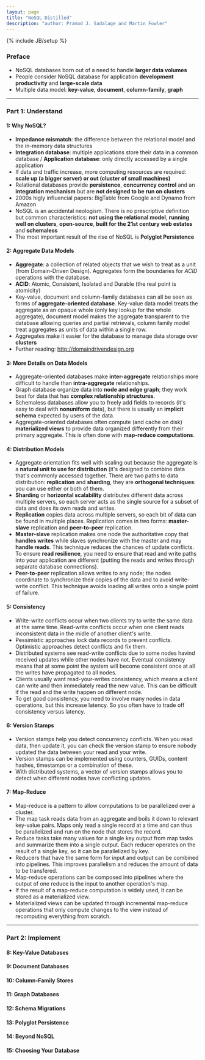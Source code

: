 ```yaml
---
layout: page
title: "NoSQL Distilled"
description: "author: Pramod J. Sadalage and Martin Fowler"
---
```

{% include JB/setup %}


### Preface
* NoSQL databases born out of a need to handle **larger data volumes**
* People consider NoSQL database for application **development productivity** and **large-scale data**
* Multiple data model: **key-value**, **document**, **column-family**, **graph**

***

### Part 1: Understand

#### 1: Why NoSQL?
* **Impedance mismatch**: the difference between the relational model and the in-memory data structures
* **Integration database**: multiple applications store their data in a common database / **Application database**: only directly accessed by a single application
* If data and traffic increase, more computing resources are required: **scale up (a bigger server) or out (cluster of small machines)**
* Relational databases provide **persistence**, **concurrency control** and an **integration mechanism** but are **not designed to be run on clusters**
* 2000s higly influencial papers: BigTable from Google and Dynamo from Amazon
* NoSQL is an accidental neologism. There is no prescriptive definition but common characteristics: **not using the relational model**, **running well on clusters**, **open-source**, **built for the 21st century web estates** and **schemaless**
* The most important result of the rise of NoSQL is **Polyglot Persistence**


#### 2: Aggregate Data Models
* **Aggregate**: a collection of related objects that we wish to treat as a unit (from Domain-Driven Design). Aggregates form the boundaries for *ACID* operations with the database.
* **ACID**: Atomic, Consistent, Isolated and Durable (the real point is atomicity)
* Key-value, document and column-family databases can all be seen as forms of **aggregate-oriented database**. Key-value data model treats the aggregate as an opaque whole (only key lookup for the whole aggregate), document model makes the aggregate transparent to the database allowing queries and partial retrievals, column family model treat aggregates as units of data within a single row.
* Aggregates make it easier for the database to manage data storage over **clusters**
* Further reading: <a href="http://domaindrivendesign.org">http://domaindrivendesign.org</a>

#### 3: More Details on Data Models

* Aggregate-oriented databases make **inter-aggregate** relationships more difficult to handle than **intra-aggregate** relationships.
* Graph database organize data into **node and edge graph**; they work best for data that has **complex relationship structures**.
* Schemaless databases allow you to freely add fields to records (it's easy to deal with **nonuniform** data), but there is usually an **implicit schema** expected by users of the data.
* Aggregate-oriented databases often compute (and cache on disk) **materialized views** to provide data organized differently from their primary aggregate. This is often done with **map-reduce computations**.

#### 4: Distribution Models

* Aggregate orientation fits well with scaling out because the aggregate is a **natural unit to use for distribution** (it's designed to combine data that's commonly accessed together. There are two paths to data distribution: **replication** and **sharding**, they are **orthogonal techniques**: you can use either or both of them.
* **Sharding** or **horizontal scalability** distributes different data across multiple servers, so each server acts as the single source for a subset of data and does its own reads and writes.
* **Replication** copies data across multiple servers, so each bit of data can be found in multiple places. Replication comes in two forms: **master-slave** replication and **peer-to-peer** replication.
* **Master-slave** replication makes one node the authoritative copy that **handles writes** while slaves synchronize with the master and may **handle reads**. This technique reduces the chances of update conflicts. To ensure **read resilience**, you need to ensure that read and write paths into your application are different (putting the reads and writes through separate database connections).
* **Peer-to-peer** replication allows writes to any node; the nodes coordinate to synchronize their copies of the data and to avoid write-write conflict. This technique avoids loading all writes onto a single point of failure.

#### 5: Consistency

* Write-write conflicts occur when two clients try to write the same data at the same time. Read-write conflicts occur when one client reads inconsistent data in the midle of another client's write.
* Pessimistic approaches lock data records to prevent conflicts. Optimistic approaches detect conflicts and fix them.
* Distributed systems see read-write conflicts due to some nodes havind received updates while other nodes have not. Eventual consistency means that at some point the system will become consistent once at all the writes have propagated to all nodes.
* Clients usually want read-your-writes consistency, which means a client can write and then immediately read the new value. This can be difficult if the read and the write happen on different node.
* To get good consistency, you need to involve many nodes in data operations, but this increase latency. So you often have to trade off consistency versus latency.


#### 6: Version Stamps

* Version stamps help you detect concurrency conflicts. When you read data, then update it, you can check the version stamp to ensure nobody updated the data between your read and your write.
* Version stamps can be implemented using counters, GUIDs, content hashes, timestamps or a combination of these.
* With distributed systems, a vector of version stamps allows you to detect when different nodes have conflicting updates.


#### 7: Map-Reduce

* Map-reduce is a pattern to allow computations to be parallelized over a cluster.
* The map task reads data from an aggregate and boils it down to relevant key-value pairs. Maps only read a single record at a time and can thus be parallelized and run on the node that stores the record.
* Reduce tasks take many values for a single key output from map tasks and summarize them into a single output. Each reducer operates on the result of a single key, so it can be parallelized by key.
* Reducers that have the same form for input and output can be combined into pipelines. This improves parallelism and reduces the amount of data to be transfered.
* Map-reduce operations can be composed into pipelines where the output of one reduce is the input to another operation's map.
* If the result of a map-reduce computation is widely used, it can be stored as a materialized view.
* Materialized views can be updated through incremental map-reduce operations that only compute changes to the view instead of recomputing everything from scratch.


***



### Part 2: Implement


#### 8: Key-Value Databases


#### 9: Document Databases


#### 10: Column-Family Stores


#### 11: Graph Databases


#### 12: Schema Migrations


#### 13: Polyglot Persistence


#### 14: Beyond NoSQL


#### 15: Choosing Your Database

